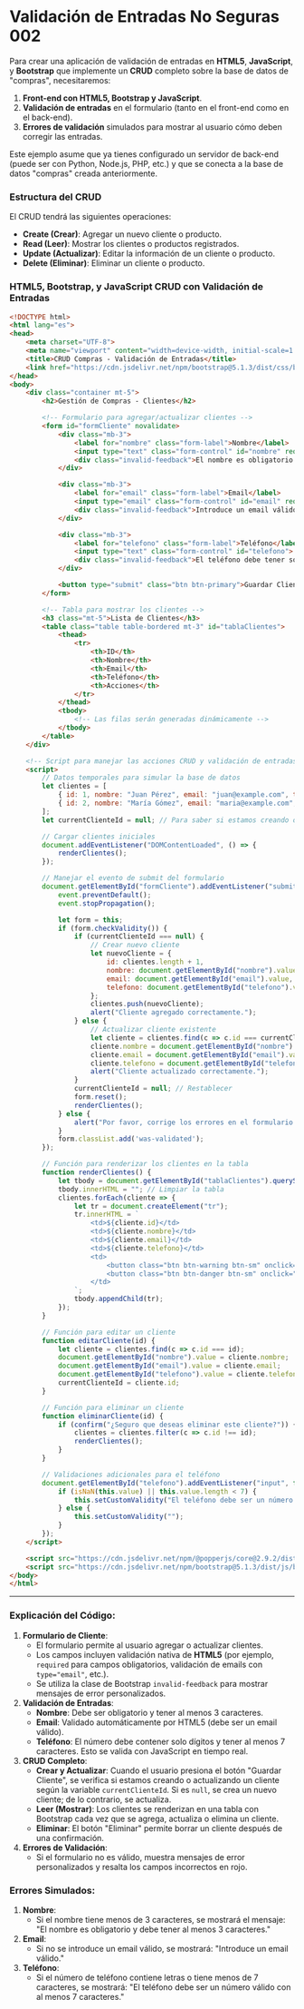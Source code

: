 # **Validación de Entradas No Seguras 002**

Para crear una aplicación de validación de entradas en **HTML5**, **JavaScript**, y **Bootstrap** que implemente un **CRUD** completo sobre la base de datos de "compras", necesitaremos:

1. **Front-end con HTML5, Bootstrap y JavaScript**.
2. **Validación de entradas** en el formulario (tanto en el front-end como en el back-end).
3. **Errores de validación** simulados para mostrar al usuario cómo deben corregir las entradas.

Este ejemplo asume que ya tienes configurado un servidor de back-end (puede ser con Python, Node.js, PHP, etc.) y que se conecta a la base de datos "compras" creada anteriormente.

### **Estructura del CRUD**

El CRUD tendrá las siguientes operaciones:

- **Create (Crear)**: Agregar un nuevo cliente o producto.
- **Read (Leer)**: Mostrar los clientes o productos registrados.
- **Update (Actualizar)**: Editar la información de un cliente o producto.
- **Delete (Eliminar)**: Eliminar un cliente o producto.

### **HTML5, Bootstrap, y JavaScript CRUD con Validación de Entradas**

```html
<!DOCTYPE html>
<html lang="es">
<head>
    <meta charset="UTF-8">
    <meta name="viewport" content="width=device-width, initial-scale=1.0">
    <title>CRUD Compras - Validación de Entradas</title>
    <link href="https://cdn.jsdelivr.net/npm/bootstrap@5.1.3/dist/css/bootstrap.min.css" rel="stylesheet">
</head>
<body>
    <div class="container mt-5">
        <h2>Gestión de Compras - Clientes</h2>

        <!-- Formulario para agregar/actualizar clientes -->
        <form id="formCliente" novalidate>
            <div class="mb-3">
                <label for="nombre" class="form-label">Nombre</label>
                <input type="text" class="form-control" id="nombre" required>
                <div class="invalid-feedback">El nombre es obligatorio y debe tener al menos 3 caracteres.</div>
            </div>

            <div class="mb-3">
                <label for="email" class="form-label">Email</label>
                <input type="email" class="form-control" id="email" required>
                <div class="invalid-feedback">Introduce un email válido.</div>
            </div>

            <div class="mb-3">
                <label for="telefono" class="form-label">Teléfono</label>
                <input type="text" class="form-control" id="telefono">
                <div class="invalid-feedback">El teléfono debe tener solo números y al menos 7 caracteres.</div>
            </div>

            <button type="submit" class="btn btn-primary">Guardar Cliente</button>
        </form>

        <!-- Tabla para mostrar los clientes -->
        <h3 class="mt-5">Lista de Clientes</h3>
        <table class="table table-bordered mt-3" id="tablaClientes">
            <thead>
                <tr>
                    <th>ID</th>
                    <th>Nombre</th>
                    <th>Email</th>
                    <th>Teléfono</th>
                    <th>Acciones</th>
                </tr>
            </thead>
            <tbody>
                <!-- Las filas serán generadas dinámicamente -->
            </tbody>
        </table>
    </div>

    <!-- Script para manejar las acciones CRUD y validación de entradas -->
    <script>
        // Datos temporales para simular la base de datos
        let clientes = [
            { id: 1, nombre: "Juan Pérez", email: "juan@example.com", telefono: "5551234" },
            { id: 2, nombre: "María Gómez", email: "maria@example.com", telefono: "5555678" }
        ];
        let currentClienteId = null; // Para saber si estamos creando o editando

        // Cargar clientes iniciales
        document.addEventListener("DOMContentLoaded", () => {
            renderClientes();
        });

        // Manejar el evento de submit del formulario
        document.getElementById("formCliente").addEventListener("submit", function(event) {
            event.preventDefault();
            event.stopPropagation();

            let form = this;
            if (form.checkValidity()) {
                if (currentClienteId === null) {
                    // Crear nuevo cliente
                    let nuevoCliente = {
                        id: clientes.length + 1,
                        nombre: document.getElementById("nombre").value,
                        email: document.getElementById("email").value,
                        telefono: document.getElementById("telefono").value
                    };
                    clientes.push(nuevoCliente);
                    alert("Cliente agregado correctamente.");
                } else {
                    // Actualizar cliente existente
                    let cliente = clientes.find(c => c.id === currentClienteId);
                    cliente.nombre = document.getElementById("nombre").value;
                    cliente.email = document.getElementById("email").value;
                    cliente.telefono = document.getElementById("telefono").value;
                    alert("Cliente actualizado correctamente.");
                }
                currentClienteId = null; // Restablecer
                form.reset();
                renderClientes();
            } else {
                alert("Por favor, corrige los errores en el formulario.");
            }
            form.classList.add('was-validated');
        });

        // Función para renderizar los clientes en la tabla
        function renderClientes() {
            let tbody = document.getElementById("tablaClientes").querySelector("tbody");
            tbody.innerHTML = ""; // Limpiar la tabla
            clientes.forEach(cliente => {
                let tr = document.createElement("tr");
                tr.innerHTML = `
                    <td>${cliente.id}</td>
                    <td>${cliente.nombre}</td>
                    <td>${cliente.email}</td>
                    <td>${cliente.telefono}</td>
                    <td>
                        <button class="btn btn-warning btn-sm" onclick="editarCliente(${cliente.id})">Editar</button>
                        <button class="btn btn-danger btn-sm" onclick="eliminarCliente(${cliente.id})">Eliminar</button>
                    </td>
                `;
                tbody.appendChild(tr);
            });
        }

        // Función para editar un cliente
        function editarCliente(id) {
            let cliente = clientes.find(c => c.id === id);
            document.getElementById("nombre").value = cliente.nombre;
            document.getElementById("email").value = cliente.email;
            document.getElementById("telefono").value = cliente.telefono;
            currentClienteId = cliente.id;
        }

        // Función para eliminar un cliente
        function eliminarCliente(id) {
            if (confirm("¿Seguro que deseas eliminar este cliente?")) {
                clientes = clientes.filter(c => c.id !== id);
                renderClientes();
            }
        }

        // Validaciones adicionales para el teléfono
        document.getElementById("telefono").addEventListener("input", function() {
            if (isNaN(this.value) || this.value.length < 7) {
                this.setCustomValidity("El teléfono debe ser un número válido con al menos 7 caracteres.");
            } else {
                this.setCustomValidity("");
            }
        });
    </script>

    <script src="https://cdn.jsdelivr.net/npm/@popperjs/core@2.9.2/dist/umd/popper.min.js"></script>
    <script src="https://cdn.jsdelivr.net/npm/bootstrap@5.1.3/dist/js/bootstrap.min.js"></script>
</body>
</html>
```

------

### **Explicación del Código:**

1. **Formulario de Cliente**:
   - El formulario permite al usuario agregar o actualizar clientes.
   - Los campos incluyen validación nativa de **HTML5** (por ejemplo, `required` para campos obligatorios, validación de emails con `type="email"`, etc.).
   - Se utiliza la clase de Bootstrap `invalid-feedback` para mostrar mensajes de error personalizados.
2. **Validación de Entradas**:
   - **Nombre**: Debe ser obligatorio y tener al menos 3 caracteres.
   - **Email**: Validado automáticamente por HTML5 (debe ser un email válido).
   - **Teléfono**: El número debe contener solo dígitos y tener al menos 7 caracteres. Esto se valida con JavaScript en tiempo real.
3. **CRUD Completo**:
   - **Crear y Actualizar**: Cuando el usuario presiona el botón "Guardar Cliente", se verifica si estamos creando o actualizando un cliente según la variable `currentClienteId`. Si es `null`, se crea un nuevo cliente; de lo contrario, se actualiza.
   - **Leer (Mostrar)**: Los clientes se renderizan en una tabla con Bootstrap cada vez que se agrega, actualiza o elimina un cliente.
   - **Eliminar**: El botón "Eliminar" permite borrar un cliente después de una confirmación.
4. **Errores de Validación**:
   - Si el formulario no es válido, muestra mensajes de error personalizados y resalta los campos incorrectos en rojo.

### **Errores Simulados**:

1. **Nombre**:
   - Si el nombre tiene menos de 3 caracteres, se mostrará el mensaje: "El nombre es obligatorio y debe tener al menos 3 caracteres."
2. **Email**:
   - Si no se introduce un email válido, se mostrará: "Introduce un email válido."
3. **Teléfono**:
   - Si el número de teléfono contiene letras o tiene menos de 7 caracteres, se mostrará: "El teléfono debe ser un número válido con al menos 7 caracteres." 